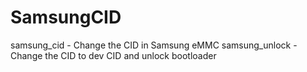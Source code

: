 # SamsungCID
samsung_cid - Change the CID in Samsung eMMC
samsung_unlock - Change the CID to dev CID and unlock bootloader
